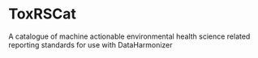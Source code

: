 
# ToxRSCat
A catalogue of machine actionable environmental health science related reporting standards for use with DataHarmonizer
